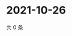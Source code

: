 # 2021-10-26

共 0 条

<!-- BEGIN WEIBO -->
<!-- 最后更新时间 Tue Oct 26 2021 17:14:31 GMT+0800 (China Standard Time) -->

<!-- END WEIBO -->

